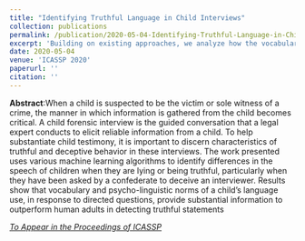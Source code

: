```yaml
---
title: "Identifying Truthful Language in Child Interviews"
collection: publications
permalink: /publication/2020-05-04-Identifying-Truthful-Language-in-Child-Interviews
excerpt: 'Building on existing approaches, we analyze how the vocabulary and emotional content of children's language use indicates truthfulness pointing to specific psycho-linguistic features that models correlate with truthfulness.'
date: 2020-05-04
venue: 'ICASSP 2020'
paperurl: ''
citation: ''
---
```

**Abstract**:When a child is suspected to be the victim or sole witness of a crime, the manner in which information is gathered from the child becomes critical. A child forensic interview is the guided conversation that a legal expert conducts to elicit reliable information from a child. To help substantiate child testimony, it is important to discern characteristics of truthful and deceptive behavior in these interviews. The work presented uses various machine learning algorithms to identify differences in the speech of children when they are lying or being truthful, particularly when they have been asked by a confederate to deceive an interviewer. Results show that vocabulary and psycho-linguistic norms of a child’s language use, in response to directed questions, provide substantial information to outperform human adults in detecting truthful statements

[<i>To Appear in the Proceedings of ICASSP</i>]()
